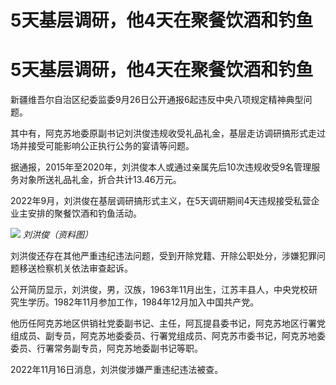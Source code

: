 # 5天基层调研，他4天在聚餐饮酒和钓鱼

# 5天基层调研，他4天在聚餐饮酒和钓鱼

新疆维吾尔自治区纪委监委9月26日公开通报6起违反中央八项规定精神典型问题。

其中有，阿克苏地委原副书记刘洪俊违规收受礼品礼金，基层走访调研搞形式走过场并接受可能影响公正执行公务的宴请等问题。

据通报，2015年至2020年，刘洪俊本人或通过亲属先后10次违规收受9名管理服务对象所送礼品礼金，折合共计13.46万元。

2022年9月，刘洪俊在基层调研搞形式主义，在5天调研期间4天违规接受私营企业主安排的聚餐饮酒和钓鱼活动。

![](https://inews.gtimg.com/om_bt/OcxhDeib2BAns9YBVu7op5c3XcoDyuTVpWD7Iu4y7rppIAA/1000)
_刘洪俊（资料图）_

刘洪俊还存在其他严重违纪违法问题，受到开除党籍、开除公职处分，涉嫌犯罪问题移送检察机关依法审查起诉。

公开简历显示，刘洪俊，男，汉族，1963年11月出生，江苏丰县人，中央党校研究生学历。1982年11月参加工作，1984年12月加入中国共产党。

他历任阿克苏地区供销社党委副书记、主任，阿瓦提县委书记，阿克苏地区行署党组成员、副专员，阿克苏地委委员、行署党组成员、阿克苏市委书记，阿克苏地委委员、行署常务副专员，阿克苏地委副书记等职。

2022年11月16日消息，刘洪俊涉嫌严重违纪违法被查。

